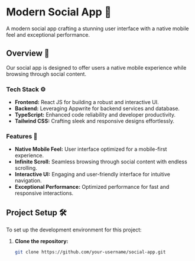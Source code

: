 # Modern Social App 🚀

A modern social app crafting a stunning user interface with a native mobile feel and exceptional performance.

## Overview 📱

Our social app is designed to offer users a native mobile experience while browsing through social content.

### Tech Stack ⚙️

- **Frontend:** React JS for building a robust and interactive UI.
- **Backend:** Leveraging Appwrite for backend services and database.
- **TypeScript:** Enhanced code reliability and developer productivity.
- **Tailwind CSS:** Crafting sleek and responsive designs effortlessly.

### Features 🌟

- **Native Mobile Feel:** User interface optimized for a mobile-first experience.
- **Infinite Scroll:** Seamless browsing through social content with endless scrolling.
- **Interactive UI:** Engaging and user-friendly interface for intuitive navigation.
- **Exceptional Performance:** Optimized performance for fast and responsive interactions.

## Project Setup 🛠️

To set up the development environment for this project:

1. **Clone the repository:**
   ```bash
   git clone https://github.com/your-username/social-app.git
